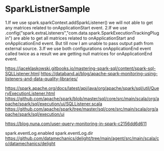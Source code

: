 # SparkListnerSample

1.If we use spark.sparkContext.addSparkListener() we will not able to get any matrices related to onApplicationStart event.
2.If we use .config("spark.extraListeners","com.data.spark.SparkExecutionTrackingPlugin") are able to get all matrices related to onApplicationStart  and onApplicationEnd event. But till now I am unable to pass output path from external source.
3.If we use both configurations onApplicationEnd event called twice as a result we are getting null  matrices for  onApplicationEnd event.  


https://jaceklaskowski.gitbooks.io/mastering-spark-sql/content/spark-sql-SQLListener.html
https://databand.ai/blog/apache-spark-monitoring-using-listeners-and-data-quality-libraries/

https://spark.apache.org/docs/latest/api/java/org/apache/spark/sql/util/QueryExecutionListener.html
https://github.com/apache/spark/blob/master/sql/core/src/main/scala/org/apache/spark/sql/execution/ui/SQLListener.scala
https://github.com/apache/spark/tree/master/sql/core/src/main/scala/org/apache/spark/sql/execution/ui

https://blog.nuna.com/user-query-monitoring-in-spark-c2156dd6d611

spark.eventLog.enabled spark.eventLog.dir
https://github.com/datamechanics/delight/tree/main/agent/src/main/scala/co/datamechanics/delight
